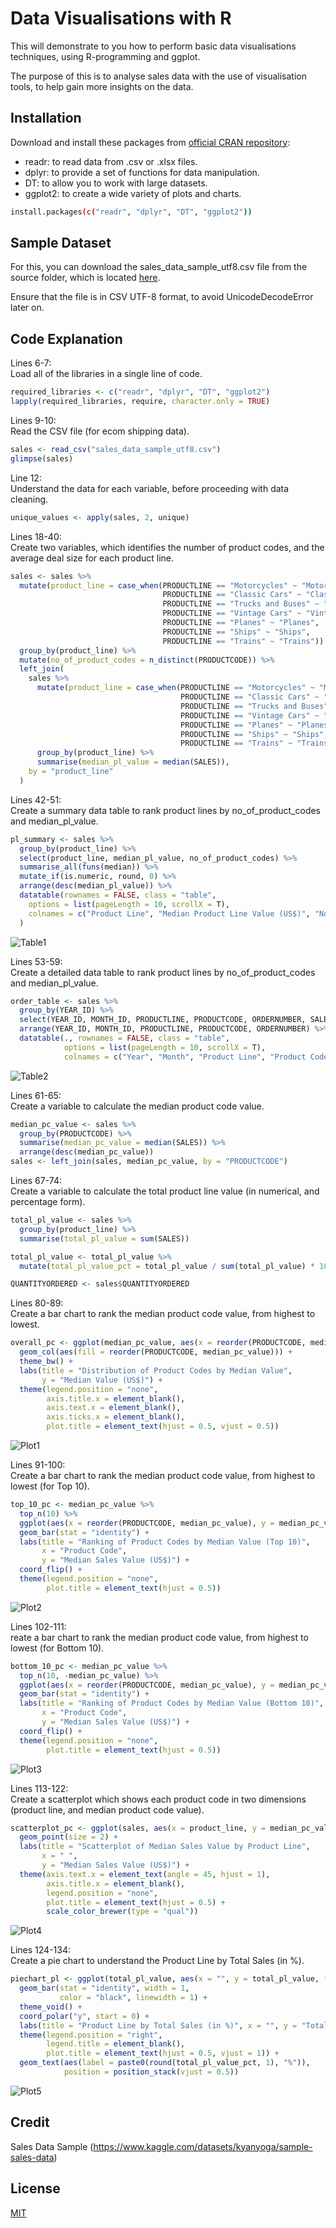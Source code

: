# Data Visualisations with R

This will demonstrate to you how to perform basic data visualisations techniques, using R-programming and ggplot.

The purpose of this is to analyse sales data with the use of visualisation tools, to help gain more insights on the data.

## Installation

Download and install these packages from [official CRAN repository](https://cran.r-project.org/):

- readr: to read data from .csv or .xlsx files.
- dplyr: to provide a set of functions for data manipulation.
- DT: to allow you to work with large datasets.
- ggplot2: to create a wide variety of plots and charts.

```bash
install.packages(c("readr", "dplyr", "DT", "ggplot2"))
```

## Sample Dataset

For this, you can download the sales_data_sample_utf8.csv file from the source folder, which is located [here](https://github.com/dwoo-work/time-series-forecasting/tree/main/src).

Ensure that the file is in CSV UTF-8 format, to avoid UnicodeDecodeError later on.

## Code Explanation

Lines 6-7:  
Load all of the libraries in a single line of code.
```r  
required_libraries <- c("readr", "dplyr", "DT", "ggplot2")
lapply(required_libraries, require, character.only = TRUE)
```

Lines 9-10:  
Read the CSV file (for ecom shipping data).
```r  
sales <- read_csv("sales_data_sample_utf8.csv")
glimpse(sales)
```

Line 12:  
Understand the data for each variable, before proceeding with data cleaning.
```r  
unique_values <- apply(sales, 2, unique)
```

Lines 18-40:  
Create two variables, which identifies the number of product codes, and the average deal size for each product line.
```r  
sales <- sales %>%
  mutate(product_line = case_when(PRODUCTLINE == "Motorcycles" ~ "Motorcycles",
                                  PRODUCTLINE == "Classic Cars" ~ "Classic Cars",
                                  PRODUCTLINE == "Trucks and Buses" ~ "Trucks and Buses",
                                  PRODUCTLINE == "Vintage Cars" ~ "Vintage Cars",
                                  PRODUCTLINE == "Planes" ~ "Planes",
                                  PRODUCTLINE == "Ships" ~ "Ships",
                                  PRODUCTLINE == "Trains" ~ "Trains")) %>%
  group_by(product_line) %>%
  mutate(no_of_product_codes = n_distinct(PRODUCTCODE)) %>%
  left_join(
    sales %>%
      mutate(product_line = case_when(PRODUCTLINE == "Motorcycles" ~ "Motorcycles",
                                      PRODUCTLINE == "Classic Cars" ~ "Classic Cars",
                                      PRODUCTLINE == "Trucks and Buses" ~ "Trucks and Buses",
                                      PRODUCTLINE == "Vintage Cars" ~ "Vintage Cars",
                                      PRODUCTLINE == "Planes" ~ "Planes",
                                      PRODUCTLINE == "Ships" ~ "Ships",
                                      PRODUCTLINE == "Trains" ~ "Trains")) %>%
      group_by(product_line) %>%
      summarise(median_pl_value = median(SALES)),
    by = "product_line"
  )
```

Lines 42-51:  
Create a summary data table to rank product lines by no_of_product_codes and median_pl_value.
```r  
pl_summary <- sales %>%
  group_by(product_line) %>%
  select(product_line, median_pl_value, no_of_product_codes) %>%
  summarise_all(funs(median)) %>%
  mutate_if(is.numeric, round, 0) %>%
  arrange(desc(median_pl_value)) %>%
  datatable(rownames = FALSE, class = "table",
    options = list(pageLength = 10, scrollX = T),
    colnames = c("Product Line", "Median Product Line Value (US$)", "No. of Product Codes")
  )
```

![Table1](https://github.com/dwoo-work/data-visualisations-with-R/blob/main/tables/table1.jpg)

Lines 53-59:  
Create a detailed data table to rank product lines by no_of_product_codes and median_pl_value.
```r  
order_table <- sales %>%
  group_by(YEAR_ID) %>%
  select(YEAR_ID, MONTH_ID, PRODUCTLINE, PRODUCTCODE, ORDERNUMBER, SALES) %>%
  arrange(YEAR_ID, MONTH_ID, PRODUCTLINE, PRODUCTCODE, ORDERNUMBER) %>%
  datatable(., rownames = FALSE, class = "table",
            options = list(pageLength = 10, scrollX = T),
            colnames = c("Year", "Month", "Product Line", "Product Code", "Order Number", "Order Value (US$)"))
```

![Table2](https://github.com/dwoo-work/data-visualisations-with-R/blob/main/tables/table2.gif)

Lines 61-65:  
Create a variable to calculate the median product code value.
```r  
median_pc_value <- sales %>%
  group_by(PRODUCTCODE) %>%
  summarise(median_pc_value = median(SALES)) %>%
  arrange(desc(median_pc_value))
sales <- left_join(sales, median_pc_value, by = "PRODUCTCODE")
```

Lines 67-74:  
Create a variable to calculate the total product line value (in numerical, and percentage form).
```r  
total_pl_value <- sales %>%
  group_by(product_line) %>%
  summarise(total_pl_value = sum(SALES))

total_pl_value <- total_pl_value %>%
  mutate(total_pl_value_pct = total_pl_value / sum(total_pl_value) * 100)

QUANTITYORDERED <- sales$QUANTITYORDERED
```

Lines 80-89:  
Create a bar chart to rank the median product code value, from highest to lowest.
```r  
overall_pc <- ggplot(median_pc_value, aes(x = reorder(PRODUCTCODE, median_pc_value), y = median_pc_value)) +
  geom_col(aes(fill = reorder(PRODUCTCODE, median_pc_value))) +
  theme_bw() +
  labs(title = "Distribution of Product Codes by Median Value",
       y = "Median Value (US$)") +
  theme(legend.position = "none",
        axis.title.x = element_blank(),
        axis.text.x = element_blank(),
        axis.ticks.x = element_blank(),
        plot.title = element_text(hjust = 0.5, vjust = 0.5))
```

![Plot1](https://github.com/dwoo-work/data-visualisations-with-R/blob/main/plots/plot1.jpg)

Lines 91-100:  
Create a bar chart to rank the median product code value, from highest to lowest (for Top 10).
```r  
top_10_pc <- median_pc_value %>%
  top_n(10) %>%
  ggplot(aes(x = reorder(PRODUCTCODE, median_pc_value), y = median_pc_value, color = PRODUCTCODE)) +
  geom_bar(stat = "identity") +
  labs(title = "Ranking of Product Codes by Median Value (Top 10)",
       x = "Product Code",
       y = "Median Sales Value (US$)") +
  coord_flip() +
  theme(legend.position = "none",
        plot.title = element_text(hjust = 0.5))
```

![Plot2](https://github.com/dwoo-work/data-visualisations-with-R/blob/main/plots/plot2.jpg)

Lines 102-111:  
reate a bar chart to rank the median product code value, from highest to lowest (for Bottom 10).
```r  
bottom_10_pc <- median_pc_value %>%
  top_n(10, -median_pc_value) %>%
  ggplot(aes(x = reorder(PRODUCTCODE, median_pc_value), y = median_pc_value)) +
  geom_bar(stat = "identity") +
  labs(title = "Ranking of Product Codes by Median Value (Bottom 10)",
       x = "Product Code",
       y = "Median Sales Value (US$)") +
  coord_flip() +
  theme(legend.position = "none",
        plot.title = element_text(hjust = 0.5))
```

![Plot3](https://github.com/dwoo-work/data-visualisations-with-R/blob/main/plots/plot3.jpg)

Lines 113-122:  
Create a scatterplot which shows each product code in two dimensions (product line, and median product code value).
```r  
scatterplot_pc <- ggplot(sales, aes(x = product_line, y = median_pc_value, color = product_line)) +
  geom_point(size = 2) +
  labs(title = "Scatterplot of Median Sales Value by Product Line",
       x = " ",
       y = "Median Sales Value (US$)") +
  theme(axis.text.x = element_text(angle = 45, hjust = 1),
        axis.title.x = element_blank(),
        legend.position = "none",
        plot.title = element_text(hjust = 0.5) +
        scale_color_brewer(type = "qual"))
```

![Plot4](https://github.com/dwoo-work/data-visualisations-with-R/blob/main/plots/plot4.jpg)

Lines 124-134:  
Create a pie chart to understand the Product Line by Total Sales (in %).
```r  
piechart_pl <- ggplot(total_pl_value, aes(x = "", y = total_pl_value, fill = product_line)) +
  geom_bar(stat = "identity", width = 1, 
           color = "black", linewidth = 1) +
  theme_void() +
  coord_polar("y", start = 0) +
  labs(title = "Product Line by Total Sales (in %)", x = "", y = "Total Sales (US$)") +
  theme(legend.position = "right",
        legend.title = element_blank(),
        plot.title = element_text(hjust = 0.5, vjust = 1)) +
  geom_text(aes(label = paste0(round(total_pl_value_pct, 1), "%")), 
            position = position_stack(vjust = 0.5))
```

![Plot5](https://github.com/dwoo-work/data-visualisations-with-R/blob/main/plots/plot5.jpg)

## Credit

Sales Data Sample (https://www.kaggle.com/datasets/kyanyoga/sample-sales-data)

## License

[MIT](https://choosealicense.com/licenses/mit/)
